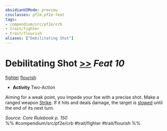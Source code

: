 ```yaml
---
obsidianUIMode: preview
cssclasses: pf2e,pf2e-feat
tags:
- compendium/src/pf2e/crb
- trait/fighter
- trait/flourish
aliases: ["Debilitating Shot"]
---
```

# Debilitating Shot  [>>](rules/core-rulebook/chapter-9-playing-the-game.md#Actions "Two-Action") *Feat 10*  
[fighter](rules/traits/fighter.md "Fighter Class Trait")  [flourish](rules/traits/flourish.md "Flourish Combat Trait")  

- **Activity** Two-Action

Aiming for a weak point, you impede your foe with a precise shot. Make a ranged weapon [Strike](rules/actions/strike.md). If it hits and deals damage, the target is [slowed](rules/conditions.md#Slowed) until the end of its next turn.

*Source: Core Rulebook p. 150*  
%% #compendium/src/pf2e/crb #trait/fighter #trait/flourish %%